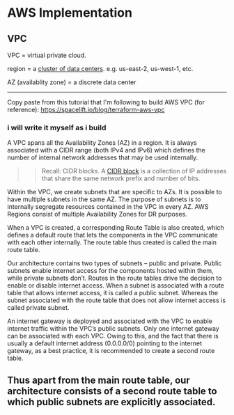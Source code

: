 AWS Implementation
==================

## VPC
VPC = virtual private cloud.

region = a [cluster of data centers](https://aws.amazon.com/about-aws/global-infrastructure/regions_az/). e.g. us-east-2, us-west-1, etc.

AZ (availablity zone) = a discrete data center

--------
Copy paste from this tutorial that I'm following to build AWS VPC (for reference): https://spacelift.io/blog/terraform-aws-vpc

### i will write it myself as i build

A VPC spans all the Availability Zones (AZ) in a region. It is always associated with a CIDR range (both IPv4 and IPv6) which defines the number of internal network addresses that may be used internally.

>> Recall: CIDR blocks. A [CIDR block](https://aws.amazon.com/what-is/cidr/) is a collection of IP addresses that share the same network prefix and number of bits. 

Within the VPC, we create subnets that are specific to AZs. It is possible to have multiple subnets in the same AZ. The purpose of subnets is to internally segregate resources contained in the VPC in every AZ. AWS Regions consist of multiple Availability Zones for DR purposes.

When a VPC is created, a corresponding Route Table is also created, which defines a default route that lets the components in the VPC communicate with each other internally. The route table thus created is called the main route table.

Our architecture contains two types of subnets – public and private. Public subnets enable internet access for the components hosted within them, while private subnets don’t. Routes in the route tables drive the decision to enable or disable internet access. When a subnet is associated with a route table that allows internet access, it is called a public subnet. Whereas the subnet associated with the route table that does not allow internet access is called private subnet.

An internet gateway is deployed and associated with the VPC to enable internet traffic within the VPC’s public subnets. Only one internet gateway can be associated with each VPC. Owing to this, and the fact that there is usually a default internet address (0.0.0.0/0) pointing to the internet gateway, as a best practice, it is recommended to create a second route table.

Thus apart from the main route table, our architecture consists of a second route table to which public subnets are explicitly associated. 
--------